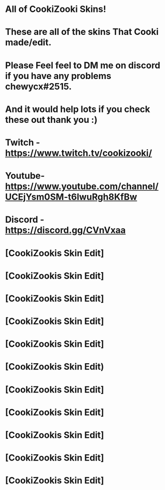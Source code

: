 # All of CookiZooki Skins!
# These are all of the skins That Cooki made/edit.
# Please Feel feel to DM me on discord if you have any problems chewycx#2515.
# And it would help lots if you check these out thank you :)
# Twitch - https://www.twitch.tv/cookizooki/
# Youtube- https://www.youtube.com/channel/UCEjYsm0SM-t6lwuRgh8KfBw
# Discord - https://discord.gg/CVnVxaa

# [CookiZookis Skin Edit]

# [CookiZookis Skin Edit]

# [CookiZookis Skin Edit]

# [CookiZookis Skin Edit]

# [CookiZookis Skin Edit]

# [CookiZookis Skin Edit)

# [CookiZookis Skin Edit]

# [CookiZookis Skin Edit]

# [CookiZookis Skin Edit]

# [CookiZookis Skin Edit]

# [CookiZookis Skin Edit]


